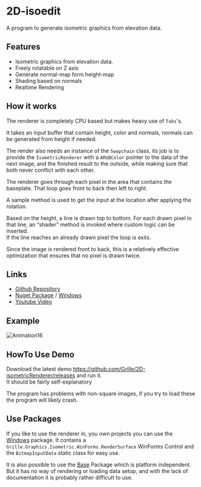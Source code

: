 # 2D-isoedit
A program to generate isometric graphics from elevation data.

## Features
- Isometric graphics from elevation data.
- Freely rotatable on Z axis
- Generate normal-map form height-map
- Shading based on normals
- Realtime Rendering

## How it works
The renderer is completely CPU based but makes heavy use of `Taks`'s.

It takes an input buffer that contain height, color and normals, normals can be generated from height if needed.

The render also needs an instance of the `Swapchain` class, its job is to provide the `IsometricRenderer` with a `ARGBColor` pointer to the data of the next image, and the finished result to the outside, while making sure that both never conflict with each other.

The renderer goes through each pixel in the area that contains the baseplate.
That loop goes front to back then left to right.

A sample method is used to get the input at the location after applying the rotation.

Based on the height, a line is drawn top to bottom.
For each drawn pixel in that line, an “shader” method is invoked where custom logic can be inserted.\
If the line reaches an already drawn pixel the loop is exits.

Since the image is rendered front to back, this is a relatively effective optimization that ensures that no pixel is drawn twice.

## Links
- [Github Repository](https://github.com/Grille/2D-isometricRenderer)
- [Nuget Package](https://www.nuget.org/packages/Grille.Graphics.Isometric) / [Windows](https://www.nuget.org/packages/Grille.Graphics.Isometric.WinForms)
- [Youtube Video](https://www.youtube.com/watch?v=cMj5tAFPiHg)

## Example
![Animation16](https://github.com/Grille/2D-isometricRenderer/assets/26384012/b4541b00-b4d4-4e0e-a9a6-983a1ff05d5e)

## HowTo Use Demo
Download the latest demo https://github.com/Grille/2D-isometricRenderer/releases and run it.\
It should be fairly self-explanatory

The program has problems with non-square images, if you try to load these the program will likely crash.

## Use Packages
If you like to use the renderer in, you own projects you can use the [Windows](https://www.nuget.org/packages/Grille.Graphics.Isometric.WinForms) package.
It contains a `Grille.Graphics.Isometric.WinForms.RenderSurface` WinForms Control and the `BitmapInputData` static class for easy use.

It is also possible to use the [Base](https://www.nuget.org/packages/Grille.Graphics.Isometric) Package which is platform independent.\
But it has no way of rendering or loading data setup, and with the lack of documentation it is probably rather difficult to use.
